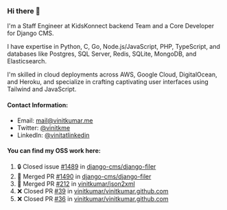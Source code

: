 ### Hi there 👋

I'm a Staff Engineer at KidsKonnect backend Team and a Core Developer for Django CMS.

I have expertise in Python, C, Go, Node.js/JavaScript, 
PHP, TypeScript, and databases like Postgres, SQL Server, Redis, 
SQLite, MongoDB, and Elasticsearch. 

I'm skilled in cloud deployments across AWS, Google Cloud, 
DigitalOcean, and Heroku, and specialize in crafting captivating 
user interfaces using Tailwind and JavaScript. 

#### Contact Information:

- Email: <a href="mailto:mail@vinitkumar.me">mail@vinitkumar.me</a>
- Twitter: [@vinitkme](https://twitter.com/vinitkme)
- LinkedIn: [@vinitatlinkedin](https://www.linkedin.com/in/vinitatlinkedin/)  

#### You can find my OSS work here:

<!--START_SECTION:activity-->
1. 🔒 Closed issue [#1489](https://github.com/django-cms/django-filer/issues/1489) in [django-cms/django-filer](https://github.com/django-cms/django-filer)
2. 🎉 Merged PR [#1490](https://github.com/django-cms/django-filer/pull/1490) in [django-cms/django-filer](https://github.com/django-cms/django-filer)
3. 🎉 Merged PR [#212](https://github.com/vinitkumar/json2xml/pull/212) in [vinitkumar/json2xml](https://github.com/vinitkumar/json2xml)
4. ❌ Closed PR [#39](https://github.com/vinitkumar/vinitkumar.github.com/pull/39) in [vinitkumar/vinitkumar.github.com](https://github.com/vinitkumar/vinitkumar.github.com)
5. ❌ Closed PR [#36](https://github.com/vinitkumar/vinitkumar.github.com/pull/36) in [vinitkumar/vinitkumar.github.com](https://github.com/vinitkumar/vinitkumar.github.com)
<!--END_SECTION:activity-->
